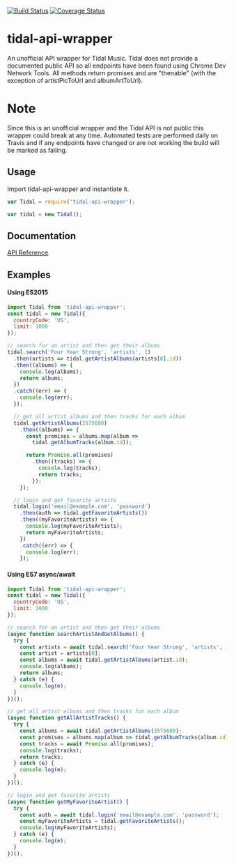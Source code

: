 [![Build Status](https://travis-ci.org/spencercharest/tidal-api.svg?branch=master)](https://travis-ci.org/spencercharest/tidal-api)
[![Coverage Status](https://coveralls.io/repos/github/spencercharest/tidal-api/badge.svg?branch=master)](https://coveralls.io/github/spencercharest/tidal-api?branch=master)

# tidal-api-wrapper

An unofficial API wrapper for Tidal Music. Tidal does not provide a documented public API so all endpoints have been found using Chrome Dev Network Tools. All methods return promises and are "thenable" (with the exception of artistPicToUrl and albumArtToUrl).

# Note

Since this is an unofficial wrapper and the Tidal API is not public this wrapper could break at any time. Automated tests are performed daily on Travis and if any endpoints have changed or are not working the build will be marked as failing.

## Usage

Import tidal-api-wrapper and instantiate it.

```js
var Tidal = require('tidal-api-wrapper');

var tidal = new Tidal();
```

<a name="Tidal"></a>

## Documentation

[API Reference](https://github.com/spencercharest/tidal-api/tree/master/docs/api.md)

## Examples

#### Using ES2015

```js
import Tidal from 'tidal-api-wrapper';
const tidal = new Tidal({
  countryCode: 'US',
  limit: 1000
});

// search for an artist and then get their albums
tidal.search('Four Year Strong', 'artists', 1)
  .then(artists => tidal.getArtistAlbums(artists[0].id))
  .then((albums) => {
    console.log(albums);
    return albums;
  })
  .catch((err) => {
    console.log(err);
  });

  // get all artist albums and then tracks for each album
  tidal.getArtistAlbums(3575680)
    .then((albums) => {
      const promises = albums.map(album =>
        tidal.getAlbumTracks(album.id));

      return Promise.all(promises)
        .then((tracks) => {
          console.log(tracks);
          return tracks;
        });
    });

  // login and get favorite artists
  tidal.login('email@example.com', 'password')
    .then(auth => tidal.getFavoriteArtists())
    .then((myFavoriteArtists) => {
      console.log(myFavoriteArtists);
      return myFavoriteArtists;
    })
    .catch((err) => {
      console.log(err);
    });

```

#### Using ES7 async/await

```js
import Tidal from 'tidal-api-wrapper';
const tidal = new Tidal({
  countryCode: 'US',
  limit: 1000
});

// search for an artist and then get their albums
(async function searchArtistAndGetAlbums() {
  try {
    const artists = await tidal.search('Four Year Strong', 'artists', 1);
    const artist = artists[0];
    const albums = await tidal.getArtistAlbums(artist.id);
    console.log(albums);
    return albums;
  } catch (e) {
    console.log(e);
  }
})();

// get all artist albums and then tracks for each album
(async function getAllArtistTracks() {
  try {
    const albums = await tidal.getArtistAlbums(3575680);
    const promises = albums.map(album => tidal.getAlbumTracks(album.id));
    const tracks = await Promise.all(promises);
    console.log(tracks);
    return tracks;
  } catch (e) {
    console.log(e);
  }
})();

// login and get favorite artists
(async function getMyFavoriteArtist() {
  try {
    const auth = await tidal.login('email@example.com', 'password');
    const myFavoriteArtists = tidal.getFavoriteArtists();
    console.log(myFavoriteArtists);
  } catch (e) {
    console.log(e);
  }
})();
```
